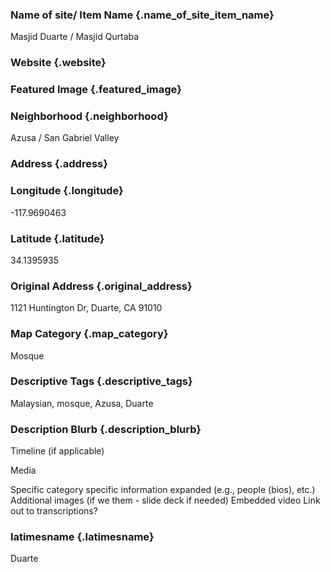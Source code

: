 ### Name of site/ Item Name {.name_of_site_item_name}
Masjid Duarte / Masjid Qurtaba 

### Website {.website}


### Featured Image {.featured_image}

### Neighborhood {.neighborhood}
Azusa / San Gabriel Valley

### Address {.address}
### Longitude {.longitude}
-117.9690463
### Latitude {.latitude}
34.1395935
### Original Address {.original_address}
1121 Huntington Dr, Duarte, CA 91010

### Map Category  {.map_category}
Mosque

### Descriptive Tags {.descriptive_tags}
Malaysian, mosque, Azusa, Duarte

### Description Blurb {.description_blurb}


Timeline (if applicable)


Media 

Specific category specific information expanded (e.g., people (bios), etc.)
Additional images (if we them - slide deck if needed)
Embedded video
Link out to transcriptions?



### latimesname {.latimesname}
Duarte